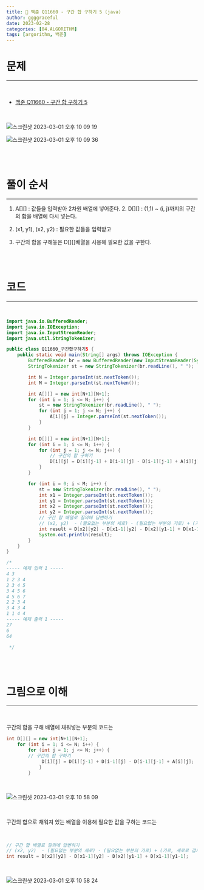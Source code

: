 ```yaml
---
title: 🐣 백준 Q11660 - 구간 합 구하기 5 (java)
author: ggggraceful
date: 2023-02-28
categories: [04.ALGORITHM]
tags: [argorithm, 백준]
---
```


# 문제

---

<br/>

- [백준 Q11660 - 구간 합 구하기 5](https://www.acmicpc.net/problem/11660)

<br/>

![스크린샷 2023-03-01 오후 10 09 19](https://user-images.githubusercontent.com/109974940/222148453-7cf64a3b-393f-48e5-a019-562ca140df1b.png)

![스크린샷 2023-03-01 오후 10 09 36](https://user-images.githubusercontent.com/109974940/222148464-182bd323-80cc-485e-ae33-12426b9266bc.png)

<br/>
<br/>

# 풀이 순서

---

1. A[][] : 값들을 입력받아 2차원 배열에 넣어준다.
   2. D[][] : (1,1) ~ (i, j)까지의 구간의 합을 배열에 다시 넣는다.

3. (x1, y1), (x2, y2) : 필요한 값들을 입력받고
4. 구간의 합을 구해놓은 D[][]배열을 사용해 필요한 값을 구한다.

<br/>
<br/>

# 코드

---

<br/>

```java
import java.io.BufferedReader;
import java.io.IOException;
import java.io.InputStreamReader;
import java.util.StringTokenizer;

public class Q11660_구간합구하기5 {
	public static void main(String[] args) throws IOException {
		BufferedReader br = new BufferedReader(new InputStreamReader(System.in));
		StringTokenizer st = new StringTokenizer(br.readLine(), " ");

		int N = Integer.parseInt(st.nextToken());
		int M = Integer.parseInt(st.nextToken());

		int A[][] = new int[N+1][N+1];
		for (int i = 1; i <= N; i++) {
			st = new StringTokenizer(br.readLine(), " ");
            for (int j = 1; j <= N; j++) {
                A[i][j] = Integer.parseInt(st.nextToken());
            }
		}

		int D[][] = new int[N+1][N+1];
        for (int i = 1; i <= N; i++) {
			for (int j = 1; j <= N; j++) {
				// 구간의 합 구하기
				D[i][j] = D[i][j-1] + D[i-1][j] - D[i-1][j-1] + A[i][j];
			}
		}

		for (int i = 0; i < M; i++) {
			st = new StringTokenizer(br.readLine(), " ");
			int x1 = Integer.parseInt(st.nextToken());
			int y1 = Integer.parseInt(st.nextToken());
			int x2 = Integer.parseInt(st.nextToken());
			int y2 = Integer.parseInt(st.nextToken());
			// 구간 합 배열로 질의에 답변하기
			// (x2, y2)  - (필요없는 부분의 세로) - (필요없는 부분의 가로) + (가로, 세로로 겹치는 부분)
			int result = D[x2][y2] - D[x1-1][y2] - D[x2][y1-1] + D[x1-1][y1-1];
			System.out.println(result);
		}
	}
}

/*
----- 예제 입력 1 -----
4 3
1 2 3 4
2 3 4 5
3 4 5 6
4 5 6 7
2 2 3 4
3 4 3 4
1 1 4 4
----- 예제 출력 1 -----
27
6
64

 */
```

<br/>
<br/>

# 그림으로 이해

---

<br/>

구간의 합을 구해 배열에 채워넣는 부분의 코드는

```java
int D[][] = new int[N+1][N+1];
	for (int i = 1; i <= N; i++) {
		for (int j = 1; j <= N; j++) {
		// 구간의 합 구하기
			 D[i][j] = D[i][j-1] + D[i-1][j] - D[i-1][j-1] + A[i][j];
			}
		}
```

<br/>

![스크린샷 2023-03-01 오후 10 58 09](https://user-images.githubusercontent.com/109974940/222161626-dfdb206c-d9ee-4414-afb6-c155073f888d.png)

<br/>

구간의 합으로 채워져 있는 배열을 이용해 
필요한 값을 구하는 코드는

<br/>

```java
// 구간 합 배열로 질의에 답변하기
// (x2, y2)  - (필요없는 부분의 세로) - (필요없는 부분의 가로) + (가로, 세로로 겹치는 부분)
int result = D[x2][y2] - D[x1-1][y2] - D[x2][y1-1] + D[x1-1][y1-1];
```

<br/>

![스크린샷 2023-03-01 오후 10 58 24](https://user-images.githubusercontent.com/109974940/222161647-f949f224-bd63-48ca-a270-b32387a6cea6.png)

<br/>
<br/>

